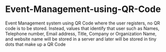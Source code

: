 # Event-Management-using-QR-Code
Event Management system using QR Code where the user registers, no QR code is to be stored. Instead, values that identify that user such as Names, Telephone number, Email address, Title, Company or Organization Name, and website name will be stored in a server and later will be stored in tiny dots that make up a QR Code
